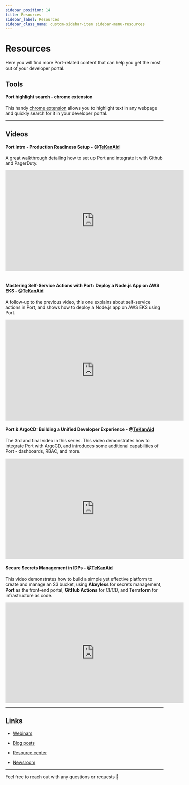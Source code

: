 ```yaml
---
sidebar_position: 14
title: Resources
sidebar_label: Resources
sidebar_class_name: custom-sidebar-item sidebar-menu-resources
---
```


# Resources

Here you will find more Port-related content that can help you get the most out of your developer portal.

## Tools

#### Port highlight search - chrome extension

This handy [chrome extension](https://chromewebstore.google.com/detail/highlight-search-in-port/ekbladoiehfohpcppcclfkcnnlchejnb?hl=en-US&utm_source=ext_sidebar) allows you to highlight text in any webpage and quickly search for it in your developer portal.

---

## Videos

#### Port Intro - Production Readiness Setup - @[TeKanAid](https://www.youtube.com/@TeKanAid)

A great walkthrough detailing how to set up Port and integrate it with Github and PagerDuty.

<center>

<iframe width="568" height="320" src="https://www.youtube.com/embed/tMYaKlMIvZk" title="YouTube video player" frameborder="0" allow="accelerometer; autoplay; clipboard-write; encrypted-media; gyroscope; picture-in-picture; web-share" allowfullscreen allow="fullscreen;"></iframe>

</center>
<br/>

#### Mastering Self-Service Actions with Port: Deploy a Node.js App on AWS EKS - @[TeKanAid](https://www.youtube.com/@TeKanAid)

A follow-up to the previous video, this one explains about self-service actions in Port, and shows how to deploy a Node.js app on AWS EKS using Port.

<center>

<iframe width="568" height="320" src="https://www.youtube.com/embed/2Cw4i_FuSC8" title="YouTube video player" frameborder="0" allow="accelerometer; autoplay; clipboard-write; encrypted-media; gyroscope; picture-in-picture; web-share" allowfullscreen allow="fullscreen;"></iframe>

</center>

#### Port & ArgoCD: Building a Unified Developer Experience - @[TeKanAid](https://www.youtube.com/@TeKanAid)

The 3rd and final video in this series. This video demonstrates how to integrate Port with ArgoCD, and introduces some additional capabilities of Port - dashboards, RBAC, and more.

<center>

<iframe width="568" height="320" src="https://www.youtube.com/embed/XQ6GlcpNJ4c" title="YouTube video player" frameborder="0" allow="accelerometer; autoplay; clipboard-write; encrypted-media; gyroscope; picture-in-picture; web-share" allowfullscreen allow="fullscreen;"></iframe>

</center>

#### Secure Secrets Management in IDPs - @[TeKanAid](https://www.youtube.com/@TeKanAid)

This video demonstrates how to build a simple yet effective platform to create and manage an S3 bucket, using **Akeyless** for secrets management, **Port** as the front-end portal, **GitHub Actions** for CI/CD, and **Terraform** for infrastructure as code.

<center>

<iframe width="568" height="320" src="https://www.youtube.com/embed/QO45jaeAA2o" title="YouTube video player" frameborder="0" allow="accelerometer; autoplay; clipboard-write; encrypted-media; gyroscope; picture-in-picture; web-share" allowfullscreen allow="fullscreen;"></iframe>

</center>

---

## Links 

- [Webinars](https://www.getport.io/webinars)

- [Blog posts](https://www.getport.io/blog)

- [Resource center](https://www.getport.io/resource-center)

- [Newsroom](https://www.getport.io/newsroom)

---

Feel free to reach out with any questions or requests 🚀
